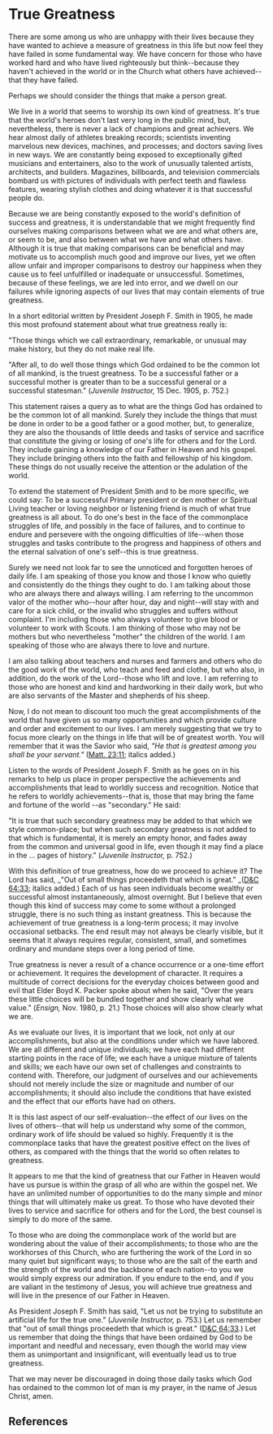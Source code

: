 # True Greatness

There are some among us who are unhappy with their lives because they have
wanted to achieve a measure of greatness in this life but now feel they have
failed in some fundamental way. We have concern for those who have worked hard
and who have lived righteously but think--because they haven't achieved in the
world or in the Church what others have achieved--that they have failed.

Perhaps we should consider the things that make a person great.

We live in a world that seems to worship its own kind of greatness. It's true
that the world's heroes don't last very long in the public mind, but,
nevertheless, there is never a lack of champions and great achievers. We hear
almost daily of athletes breaking records; scientists inventing marvelous new
devices, machines, and processes; and doctors saving lives in new ways. We are
constantly being exposed to exceptionally gifted musicians and entertainers,
also to the work of unusually talented artists, architects, and builders.
Magazines, billboards, and television commercials bombard us with pictures of
individuals with perfect teeth and flawless features, wearing stylish clothes
and doing whatever it is that successful people do.

Because we are being constantly exposed to the world's definition of success
and greatness, it is understandable that we might frequently find ourselves
making comparisons between what we are and what others are, or seem to be, and
also between what we have and what others have. Although it is true that
making comparisons can be beneficial and may motivate us to accomplish much
good and improve our lives, yet we often allow unfair and improper comparisons
to destroy our happiness when they cause us to feel unfulfilled or inadequate
or unsuccessful. Sometimes, because of these feelings, we are led into error,
and we dwell on our failures while ignoring aspects of our lives that may
contain elements of true greatness.

In a short editorial written by President Joseph F. Smith in 1905, he made
this most profound statement about what true greatness really is:

"Those things which we call extraordinary, remarkable, or unusual may make
history, but they do not make real life.

"After all, to do well those things which God ordained to be the common lot of
all mankind, is the truest greatness. To be a successful father or a
successful mother is greater than to be a successful general or a successful
statesman." (_Juvenile Instructor,_ 15 Dec. 1905, p. 752.)

This statement raises a query as to what are the things God has ordained to be
the common lot of all mankind. Surely they include the things that must be
done in order to be a good father or a good mother, but, to generalize, they
are also the thousands of little deeds and tasks of service and sacrifice that
constitute the giving or losing of one's life for others and for the Lord.
They include gaining a knowledge of our Father in Heaven and his gospel. They
include bringing others into the faith and fellowship of his kingdom. These
things do not usually receive the attention or the adulation of the world.

To extend the statement of President Smith and to be more specific, we could
say: To be a successful Primary president or den mother or Spiritual Living
teacher or loving neighbor or listening friend is much of what true greatness
is all about. To do one's best in the face of the commonplace struggles of
life, and possibly in the face of failures, and to continue to endure and
persevere with the ongoing difficulties of life--when those struggles and
tasks contribute to the progress and happiness of others and the eternal
salvation of one's self--this is true greatness.

Surely we need not look far to see the unnoticed and forgotten heroes of daily
life. I am speaking of those you know and those I know who quietly and
consistently do the things they ought to do. I am talking about those who are
always there and always willing. I am referring to the uncommon valor of the
mother who--hour after hour, day and night--will stay with and care for a sick
child, or the invalid who struggles and suffers without complaint. I'm
including those who always volunteer to give blood or volunteer to work with
Scouts. I am thinking of those who may not be mothers but who nevertheless
"mother" the children of the world. I am speaking of those who are always
there to love and nurture.

I am also talking about teachers and nurses and farmers and others who do the
good work of the world, who teach and feed and clothe, but who also, in
addition, do the work of the Lord--those who lift and love. I am referring to
those who are honest and kind and hardworking in their daily work, but who are
also servants of the Master and shepherds of his sheep.

Now, I do not mean to discount too much the great accomplishments of the world
that have given us so many opportunities and which provide culture and order
and excitement to our lives. I am merely suggesting that we try to focus more
clearly on the things in life that will be of greatest worth. You will
remember that it was the Savior who said, _"He that is greatest among you
shall be your servant."_ ([Matt.
23:11](/scriptures/nt/matt/23.11?lang=eng#10); italics added.)

Listen to the words of President Joseph F. Smith as he goes on in his remarks
to help us place in proper perspective the achievements and accomplishments
that lead to worldly success and recognition. Notice that he refers to worldly
achievements--that is, those that may bring the fame and fortune of the world
--as "secondary." He said:

"It is true that such secondary greatness may be added to that which we style
common-place; but when such secondary greatness is not added to that which is
fundamental, it is merely an empty honor, and fades away from the common and
universal good in life, even though it may find a place in the ... pages of
history." (_Juvenile Instructor,_ p. 752.)

With this definition of true greatness, how do we proceed to achieve it? The
Lord has said, _"Out of small things proceedeth that which is great."
_([D&amp;C 64:33](/scriptures/dc-testament/dc/64.33?lang=eng#32); italics
added.) Each of us has seen individuals become wealthy or successful almost
instantaneously, almost overnight. But I believe that even though this kind of
success may come to some without a prolonged struggle, there is no such thing
as instant greatness. This is because the achievement of true greatness is a
long-term process; it may involve occasional setbacks. The end result may not
always be clearly visible, but it seems that it always requires regular,
consistent, small, and sometimes ordinary and mundane steps over a long period
of time.

True greatness is never a result of a chance occurrence or a one-time effort
or achievement. It requires the development of character. It requires a
multitude of correct decisions for the everyday choices between good and evil
that Elder Boyd K. Packer spoke about when he said, "Over the years these
little choices will be bundled together and show clearly what we value."
(_Ensign,_ Nov. 1980, p. 21.) Those choices will also show clearly what we
are.

As we evaluate our lives, it is important that we look, not only at our
accomplishments, but also at the conditions under which we have labored. We
are all different and unique individuals; we have each had different starting
points in the race of life; we each have a unique mixture of talents and
skills; we each have our own set of challenges and constraints to contend
with. Therefore, our judgment of ourselves and our achievements should not
merely include the size or magnitude and number of our accomplishments; it
should also include the conditions that have existed and the effect that our
efforts have had on others.

It is this last aspect of our self-evaluation--the effect of our lives on the
lives of others--that will help us understand why some of the common, ordinary
work of life should be valued so highly. Frequently it is the commonplace
tasks that have the greatest positive effect on the lives of others, as
compared with the things that the world so often relates to greatness.

It appears to me that the kind of greatness that our Father in Heaven would
have us pursue is within the grasp of all who are within the gospel net. We
have an unlimited number of opportunities to do the many simple and minor
things that will ultimately make us great. To those who have devoted their
lives to service and sacrifice for others and for the Lord, the best counsel
is simply to do more of the same.

To those who are doing the commonplace work of the world but are wondering
about the value of their accomplishments; to those who are the workhorses of
this Church, who are furthering the work of the Lord in so many quiet but
significant ways; to those who are the salt of the earth and the strength of
the world and the backbone of each nation--to you we would simply express our
admiration. If you endure to the end, and if you are valiant in the testimony
of Jesus, you will achieve true greatness and will live in the presence of our
Father in Heaven.

As President Joseph F. Smith has said, "Let us not be trying to substitute an
artificial life for the true one." (_Juvenile Instructor,_ p. 753.) Let us
remember that "out of small things proceedeth that which is great." ([D&amp;C
64:33](/scriptures/dc-testament/dc/64.33?lang=eng#32).) Let us remember that
doing the things that have been ordained by God to be important and needful
and necessary, even though the world may view them as unimportant and
insignificant, will eventually lead us to true greatness.

That we may never be discouraged in doing those daily tasks which God has
ordained to the common lot of man is my prayer, in the name of Jesus Christ,
amen.

## References

